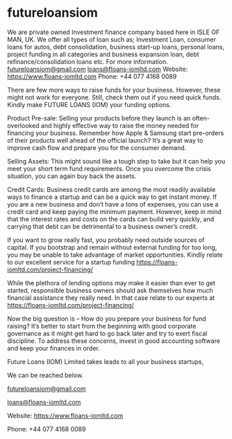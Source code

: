 # futureloansiom
We are private owned Investment finance company based here in ISLE OF MAN, UK. We offer all types of loan such as; Investment Loan, consumer loans for autos, debt consolidation, business start-up loans, personal loans, project funding in all categories and business expansion loan, debt refinance/consolidation loans etc.   For more information.  futureloansiom@gmail.com loans@floans-iomltd.com Website: https://www.floans-iomltd.com Phone: +44 077 4168 0089





There are few more ways to raise funds for your business. However, these might not work for everyone. Still, check them out if you need quick funds. Kindly make FUTURE LOANS (IOM) your funding options.

Product Pre-sale: Selling your products before they launch is an often-overlooked and highly effective way to raise the money needed for financing your business. Remember how Apple & Samsung start pre-orders of their products well ahead of the official launch? It’s a great way to improve cash flow and prepare you for the consumer demand.

 

Selling Assets: This might sound like a tough step to take but it can help you meet your short term fund requirements. Once you overcome the crisis situation, you can again buy back the assets.

 

Credit Cards: Business credit cards are among the most readily available ways to finance a startup and can be a quick way to get instant money. If you are a new business and don’t have a tons of expenses, you can use a credit card and keep paying the minimum payment. However, keep in mind that the interest rates and costs on the cards can build very quickly, and carrying that debt can be detrimental to a business owner’s credit.

 

If you want to grow really fast, you probably need outside sources of capital. If you bootstrap and remain without external funding for too long, you may be unable to take advantage of market opportunities. Kindly relate to our excellent service for a startup funding https://floans-iomltd.com/project-financing/

While the plethora of lending options may make it easier than ever to get started, responsible business owners should ask themselves how much financial assistance they really need. In that case relate to our experts at https://floans-iomltd.com/project-financing/

Now the big question is – How do you prepare your business for fund raising? It’s better to start from the beginning with good corporate governance as it might get hard to go back later and try to exert fiscal discipline. To address these concerns, invest in good accounting software and keep your finances in order.

 

Future Loans (IOM) Limited takes leads to all your business startups,

 We can be reached below.

 

futureloansiom@gmail.com

loans@floans-iomltd.com

Website: https://www.floans-iomltd.com

Phone: +44 077 4168 0089
